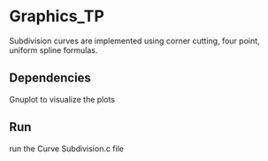 # Graphics_TP

Subdivision curves are implemented using corner cutting, four point, uniform spline formulas.

## Dependencies

Gnuplot to visualize the plots

## Run

run the Curve Subdivision.c file
